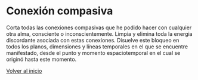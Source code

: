 # Conexión compasiva

Corta todas las conexiones compasivas que he podido hacer con cualquier otra alma, consciente o inconscientemente. Limpia y elimina toda la energia discordante asociada con estas conexiones. Disuelve este bloqueo en todos los planos, dimensiones y líneas temporales en el que se encuentre manifestado, desde el punto y momento espaciotemporal en el cual se originó hasta este momento.

[Volver al inicio](../index.md)
